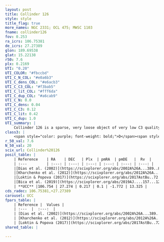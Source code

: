 ```yaml
---
layout: post
title: Collinder 126
style: style
title_flag: true
more_names: NGC 2331; OCL 475; MWSC 1103
fname: collinder126
fov: 0.253
ra_icrs: 106.75381
de_icrs: 27.27389
glon: 189.69538
glat: 15.22138
r50: 7.6
plx: 0.2169
UTI: "0.20"
UTI_COLOR: "#fbccbd"
UTI_C_N_COL: "#e0a6b3"
UTI_C_dens_COL: "#e6acb3"
UTI_C_C3_COL: "#f3bab5"
UTI_C_lit_COL: "#fff6da"
UTI_C_dup_COL: "#a6cab9"
UTI_C_N: 0.0
UTI_C_dens: 0.04
UTI_C_C3: 0.12
UTI_C_lit: 0.42
UTI_C_dup: 1.0
UTI_summary: |
    Collinder 126 is a sparse, very loose object of very low C3 quality. It is poorly studied in the literature, with no articles listed in the last 6 years.<br><br><span style="color: #99180f; font-weight: bold;">Warning: </span>contains less than 25 stars with <i>P>0.5</i> estimated.
class3: |
    <span style="color: purple; font-weight: bold;">D</span><span style="color: red; font-weight: bold;">C</span>
r_50_val: 7.6
N_50_val: 20
scix_url: Collinder%20126
posit_table: |
    | Reference    | RA    | DEC   | Plx  | pmRA  | pmDE   |  Rv  |
    | :---         | :---: | :---: | :---: | :---: | :---: | :---: |
    |[Dias et al. (2002)](https://scixplorer.org/abs/2002A%26A...389..871D) | 106.746 | 27.262 | -- | -0.48 | -1.05 | -- |
    |[Kharchenko et al. (2012)](https://scixplorer.org/abs/2012A%26A...543A.156K) | 106.68 | 27.255 | -- | 1.2 | -2.57 | -- |
    |[Loktin & Popova (2017)](https://scixplorer.org/abs/2017AstBu..72..257L) | 106.68 | 27.27 | -- | 0.722 | -4.681 | -- |
    |[Bica et al. (2019)](https://scixplorer.org/abs/2019AJ....157...12B) | 106.796 | 27.341 | -- | -- | -- | -- |
    | **UCC** |106.754 | 27.274 | 0.217 | 0.1 | -1.772 | 13.325 | 
cds_radec: 106.75381,+27.27389
carousel: UCC
fpars_table: |
    | Reference |  Values |
    | :---  |  :---:  |
    | [Dias et al. (2002)](https://scixplorer.org/abs/2002A%26A...389..871D) | `E(B-V)=0.06, Dist=1285.0, Age=9.23` |
    | [Kharchenko et al. (2012)](https://scixplorer.org/abs/2012A%26A...543A.156K) | `e_bv=0.479, distance=1946, log_age=8.6` |
    | [Loktin & Popova (2017)](https://scixplorer.org/abs/2017AstBu..72..257L) | `E(B-V)=0.058, Dmod=11.894, logt=8.83` |
shared_table: |
    
---
```

